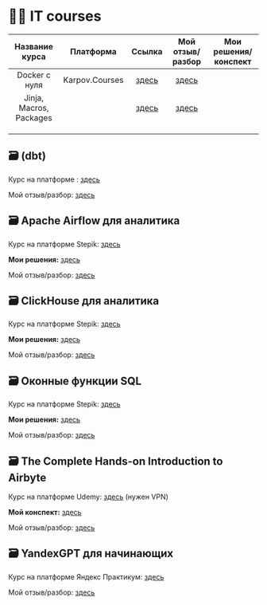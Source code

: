 # 👩‍💻 IT courses

| Название курса | Платформа | Ссылка | Мой отзыв/разбор | Мои решения/конспект |
| :--------------------: | :---------------------: | :---------------------------: | :---------------------: | :---------------------------: |
| Docker с нуля | Karpov.Courses | [здесь](https://karpov.courses/docker?_gl=1*ueot3m*_ga*ODc5ODgxODYzLjE3MDU1Njc1MzE.*_ga_DZP7KEXCQQ*MTcwNzcyMTkwNC40NC4xLjE3MDc3MjE5MTcuNDcuMC4w) | [здесь](https://github.com/Malakhova-Natalya/IT_courses/blob/main/all_courses/Docker%20с%20нуля/final_opinion.md) |  |
| Jinja, Macros, Packages |  | [здесь](https://courses.getdbt.com/courses/take/jinja-macros-packages/texts/30200737-welcome) | [здесь](https://github.com/Malakhova-Natalya/IT_courses/blob/main/all_courses/Jinja%2C%20Macros%2C%20Packages/final_opinion.md) |  |
|  |  |  |  |  |
|  |  |  |  |  |
|  |  |  |  |  |



## 🗃️  (dbt)

Курс на платформе : [здесь](https://courses.getdbt.com/courses/take/jinja-macros-packages/texts/30200737-welcome)

Мой отзыв/разбор: [здесь](https://github.com/Malakhova-Natalya/IT_courses/blob/main/all_courses/Jinja%2C%20Macros%2C%20Packages/final_opinion.md)

## 🗃️ Apache Airflow для аналитика

Курс на платформе Stepik: [здесь](https://stepik.org/course/99527/syllabus)

**Мои решения:** [здесь](https://github.com/Malakhova-Natalya/IT_courses/tree/main/all_courses/Apache%20Airflow%20для%20аналитика)

Мой отзыв/разбор: [здесь](https://github.com/Malakhova-Natalya/IT_courses/blob/main/all_courses/Apache%20Airflow%20для%20аналитика/final_opinion.md)

## 🗃️ ClickHouse для аналитика

Курс на платформе Stepik: [здесь](https://stepik.org/course/100210/syllabus)

**Мои решения:** [здесь](https://github.com/Malakhova-Natalya/IT_courses/tree/main/all_courses/ClickHouse%20для%20аналитика)

Мой отзыв/разбор: [здесь](https://github.com/Malakhova-Natalya/IT_courses/blob/main/all_courses/ClickHouse%20для%20аналитика/final_opinion.md)

## 🗃️ Оконные функции SQL

Курс на платформе Stepik: [здесь](https://stepik.org/course/95367/syllabus)

**Мои решения:** [здесь](https://github.com/Malakhova-Natalya/IT_courses/tree/main/all_courses/Оконные%20функции%20SQL)

Мой отзыв/разбор: [здесь](https://github.com/Malakhova-Natalya/IT_courses/blob/main/all_courses/Оконные%20функции%20SQL/final_opinion.md)

## 🗃️ The Complete Hands-on Introduction to Airbyte

Курс на платформе Udemy: [здесь](https://www.udemy.com/course/the-complete-hands-on-introduction-to-airbyte/) (нужен VPN)

**Мой конспект:** [здесь](https://github.com/Malakhova-Natalya/IT_courses/tree/main/all_courses/The%20Complete%20Hands-on%20Introduction%20to%20Airbyte)

Мой отзыв/разбор: [здесь](https://github.com/Malakhova-Natalya/IT_courses/blob/main/all_courses/The%20Complete%20Hands-on%20Introduction%20to%20Airbyte/final_opinion.md)

## 🗃️ YandexGPT для начинающих

Курс на платформе Яндекс Практикум: [здесь](https://practicum.yandex.ru/yandexgpt-beginner/?utm_source=referral&utm_medium=community&utm_campaign=tg_community_RF_common_Unde_b2c_Other_None_june-2024)

Мой отзыв/разбор: [здесь](https://github.com/Malakhova-Natalya/IT_courses/tree/main/all_courses/YandexGPT%20для%20начинающих)
